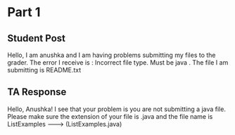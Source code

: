 # Part 1
## Student Post 
Hello, I am anushka and I am having problems submitting my files to the grader. The error I receive is : Incorrect file type. Must be java . The file I am submitting is README.txt

## TA Response 
Hello, Anushka! I see that your problem is you are not submitting a java file. Please make sure the extension of your file is .java and the file name is ListExamples ---> (ListExamples.java)

